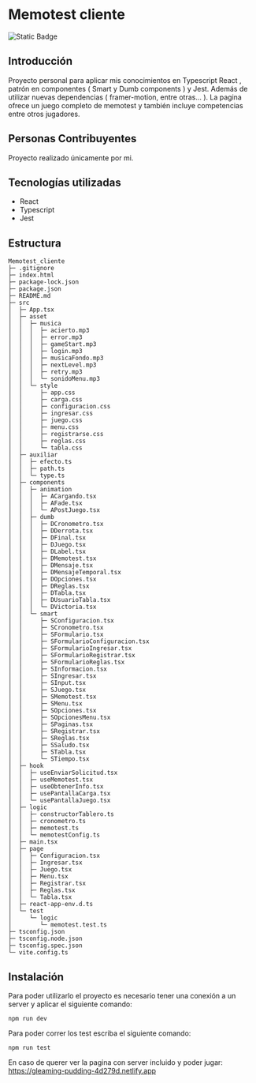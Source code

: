 # Memotest cliente
![Static Badge](https://img.shields.io/badge/Estado%20-%20Terminado%20-%20green)

## Introducción
Proyecto personal para aplicar mis conocimientos en Typescript React ,  patrón en componentes ( Smart y Dumb components ) y Jest.  Además de utilizar nuevas dependencias ( framer-motion, entre otras... ).
La pagina ofrece un juego completo de memotest y también incluye competencias entre otros jugadores.

## Personas Contribuyentes
Proyecto realizado únicamente por mi.

## Tecnologías utilizadas
  - React
  - Typescript
  - Jest

## Estructura 

```
Memotest_cliente
├─ .gitignore
├─ index.html
├─ package-lock.json
├─ package.json
├─ README.md
├─ src
│  ├─ App.tsx
│  ├─ asset
│  │  ├─ musica
│  │  │  ├─ acierto.mp3
│  │  │  ├─ error.mp3
│  │  │  ├─ gameStart.mp3
│  │  │  ├─ login.mp3
│  │  │  ├─ musicaFondo.mp3
│  │  │  ├─ nextLevel.mp3
│  │  │  ├─ retry.mp3
│  │  │  └─ sonidoMenu.mp3
│  │  └─ style
│  │     ├─ app.css
│  │     ├─ carga.css
│  │     ├─ configuracion.css
│  │     ├─ ingresar.css
│  │     ├─ juego.css
│  │     ├─ menu.css
│  │     ├─ registrarse.css
│  │     ├─ reglas.css
│  │     └─ tabla.css
│  ├─ auxiliar
│  │  ├─ efecto.ts
│  │  ├─ path.ts
│  │  └─ type.ts
│  ├─ components
│  │  ├─ animation
│  │  │  ├─ ACargando.tsx
│  │  │  ├─ AFade.tsx
│  │  │  └─ APostJuego.tsx
│  │  ├─ dumb
│  │  │  ├─ DCronometro.tsx
│  │  │  ├─ DDerrota.tsx
│  │  │  ├─ DFinal.tsx
│  │  │  ├─ DJuego.tsx
│  │  │  ├─ DLabel.tsx
│  │  │  ├─ DMemotest.tsx
│  │  │  ├─ DMensaje.tsx
│  │  │  ├─ DMensajeTemporal.tsx
│  │  │  ├─ DOpciones.tsx
│  │  │  ├─ DReglas.tsx
│  │  │  ├─ DTabla.tsx
│  │  │  ├─ DUsuarioTabla.tsx
│  │  │  └─ DVictoria.tsx
│  │  └─ smart
│  │     ├─ SConfiguracion.tsx
│  │     ├─ SCronometro.tsx
│  │     ├─ SFormulario.tsx
│  │     ├─ SFormularioConfiguracion.tsx
│  │     ├─ SFormularioIngresar.tsx
│  │     ├─ SFormularioRegistrar.tsx
│  │     ├─ SFormularioReglas.tsx
│  │     ├─ SInformacion.tsx
│  │     ├─ SIngresar.tsx
│  │     ├─ SInput.tsx
│  │     ├─ SJuego.tsx
│  │     ├─ SMemotest.tsx
│  │     ├─ SMenu.tsx
│  │     ├─ SOpciones.tsx
│  │     ├─ SOpcionesMenu.tsx
│  │     ├─ SPaginas.tsx
│  │     ├─ SRegistrar.tsx
│  │     ├─ SReglas.tsx
│  │     ├─ SSaludo.tsx
│  │     ├─ STabla.tsx
│  │     └─ STiempo.tsx
│  ├─ hook
│  │  ├─ useEnviarSolicitud.tsx
│  │  ├─ useMemotest.tsx
│  │  ├─ useObtenerInfo.tsx
│  │  ├─ usePantallaCarga.tsx
│  │  └─ usePantallaJuego.tsx
│  ├─ logic
│  │  ├─ constructorTablero.ts
│  │  ├─ cronometro.ts
│  │  ├─ memotest.ts
│  │  └─ memotestConfig.ts
│  ├─ main.tsx
│  ├─ page
│  │  ├─ Configuracion.tsx
│  │  ├─ Ingresar.tsx
│  │  ├─ Juego.tsx
│  │  ├─ Menu.tsx
│  │  ├─ Registrar.tsx
│  │  ├─ Reglas.tsx
│  │  └─ Tabla.tsx
│  ├─ react-app-env.d.ts
│  └─ test
│     └─ logic
│        └─ memotest.test.ts
├─ tsconfig.json
├─ tsconfig.node.json
├─ tsconfig.spec.json
└─ vite.config.ts

```

## Instalación
Para poder utilizarlo el proyecto es necesario tener una conexión a un server y aplicar el siguiente comando:
```
npm run dev
```
Para poder correr los test escriba el siguiente comando:
```
npm run test
```
En caso de querer ver la pagina con server incluido y poder jugar: https://gleaming-pudding-4d279d.netlify.app
